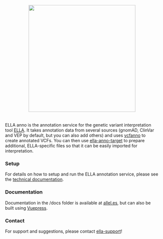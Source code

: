 <div align="center" style="padding-bottom: 20px">
  <a href="http://allel.es">
    <img width="350px" style="border: 0;" src="https://gitlab.com/alleles/ella-anno/raw/dev/docs/logo_anno_blue.svg"/>
  </a>
</div>

ELLA anno is the annotation service for the genetic variant interpretation tool [ELLA](http://allel.es). It takes annotation data from several sources (gnomAD, ClinVar and VEP by default, but you can also add others) and uses [vcfanno](https://github.com/brentp/vcfanno) to create annotated VCFs. You can then use [ella-anno-target](https://gitlab.com/alleles/ella-anno-target) to prepare additional, ELLA-specific files so that it can be easily imported for interpretation.

### Setup

For details on how to setup and run the ELLA annotation service, please see the [technical documentation](http://allel.es/anno-docs/technical/setup.html).

### Documentation

Documentation in the /docs folder is available at [allel.es](http://allel.es/anno-docs), but can also be built using [Vuepress](https://vuepress.vuejs.org/). 

### Contact

For support and suggestions, please contact [ella-support](ma&#105;lt&#111;&#58;&#101;%6&#67;la&#37;2&#68;s&#117;pport&#64;m&#101;&#100;i&#115;&#105;&#110;&#46;%75i%&#54;F&#46;n%&#54;F)!